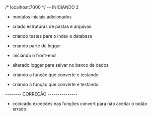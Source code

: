 /*  localhost:7000  */
-- INICIANDO 2

 - modulos iniciais adicionados
 - criado estruturas de pastas e arquivos
 
 - criando testes para o index e database

 - criando parte de logger

 - iniciando o front-end
  - alterado logger para salvar no banco de dados
  - criando a função que converte e testando
  - criando a função que converte e testando

  -------- CORREÇÃO ---------------
   - colocado exceções nas funções convert para não aceitar o botão errado